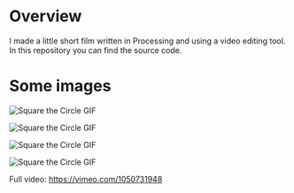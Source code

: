 # Overview
I made a little short film written in Processing and using a video editing tool. In this repository you can find the source code.

# Some images
![Square the Circle GIF](https://media0.giphy.com/media/v1.Y2lkPTc5MGI3NjExYWQ3Z2psY3U2dTFpeWc5OWxhanNuaDQ1djdka3F6Y3AxeGlmMWt2biZlcD12MV9pbnRlcm5hbF9naWZfYnlfaWQmY3Q9Zw/MpFqW93419BHbVRydN/giphy.gif)

![Square the Circle GIF](https://media1.giphy.com/media/v1.Y2lkPTc5MGI3NjExbjFsaTMxbnZ6b2w5d3ZzdzdsY2dmZG1menc3bHF2MWVkbWFsZzQwMSZlcD12MV9pbnRlcm5hbF9naWZfYnlfaWQmY3Q9Zw/F3MBebDgzqPCAIgb5P/giphy.gif)

![Square the Circle GIF](https://media4.giphy.com/media/v1.Y2lkPTc5MGI3NjExbHhzc2RxZGx2OGc2NjFpZzZvbjNpY2FtdzA5bzllMnZ6NHpxYjNhaCZlcD12MV9pbnRlcm5hbF9naWZfYnlfaWQmY3Q9Zw/nf9LlxbnqvKJjIgTdL/giphy.gif)

![Square the Circle GIF](https://media2.giphy.com/media/v1.Y2lkPTc5MGI3NjExbng1dWdya3d5dHNiZDd0NTBwZ2VwY3k5d2JrMjFiMjhlaTRtNzRnNCZlcD12MV9pbnRlcm5hbF9naWZfYnlfaWQmY3Q9Zw/EPd66YNSVyKuAJ81Vg/giphy.gif)

Full video: https://vimeo.com/1050731948
